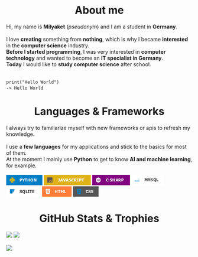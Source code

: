 <!--- Category: About me --->
<div id="Headline-AboutMe">
    <h1 align="center">About me</h1>
</div>

<div id="Body-AboutMe">
    Hi, my name is <b>Milyaket</b> (<i>pseudonym</i>) and I am a student in <b>Germany</b>. 
    <br>
    <br>I love <b>creating</b> something from <b>nothing</b>, which is why I became <b>interested</b> in the <b>computer science</b> industry. 
    <br><b>Before I started programming</b>, I was very interested in <b>computer technology</b> and wanted to become an <b>IT specialist in Germany</b>. 
    <br><b>Today</b> I would like to <b>study computer science</b> after school.
    <br><br>
    
    print("Hello World")
    -> Hello World    
</div>


<!--- Category: Languages and frameworks --->
<div id="Headline-Languages-Frameworks">
    <h1 align="center">Languages & Frameworks</h1>
</div>

<div id="Body-Languages-Frameworks">
    I always try to familiarize myself with new frameworks or apis to refresh my knowledge.
    <br><br>
    I use a <b>few languages</b> for my applications and stick to the basics for most of them. 
    <br>At the moment I mainly use <b>Python</b> to get to know <b>AI and machine learning</b>, for example. 
    <br><br>
    <a href="https://python.org/"><img src="Images/python.png"></a>
    <a href="https://developer.mozilla.org/en-US/docs/Web/JavaScript"><img src="Images/javascript.png"></a>
    <a href="https://learn.microsoft.com/en-us/dotnet/csharp/"><img src="Images/csharp.png"></a>
    <a href="https://www.mysql.com/de/"><img src="Images/mysql.png"></a>
    <a href="https://www.sqlite.org/"><img src="Images/sqlite.png"></a>
    <a href="https://html.com/"><img src="Images/html.png"></a>
    <a href="https://www.w3.org/Style/CSS/"><img src="Images/css.png"></a>
</div>


<!--- Category: GitHub stats from my account --->
<div id="Headline-GitHub-Stats-Trophies">
    <h1 align="center">GitHub Stats & Trophies</h1>
</div>

<div id="Body-GitHub-Stats-Trophies">
    <img src="https://github-readme-stats.vercel.app/api?username=Milyaket&theme=vue-dark&hide_border=false&include_all_commits=false&count_private=false">
    <img src="https://github-profile-trophy.vercel.app/?username=Milyaket&theme=radical&no-frame=false&no-bg=true&margin-w=4">
    <br><br>
    <img src="https://komarev.com/ghpvc/?username=Milyaket&abbreviated=true">
    
</div>

<!--- Category: Contact --->
